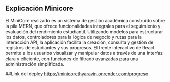 ## Explicación Minicore
El MiniCore realizado es un sistema de gestión académica construido sobre la pila MERN, que ofrece funcionalidades integrales para el seguimiento y evaluación del rendimiento estudiantil. Utilizando modelos para estructurar los datos, controladores para la lógica de negocio y rutas para la interacción API, la aplicación facilita la creación, consulta y gestión de registros de estudiantes y sus progresos. El frente interactivo de React permite a los usuarios visualizar y manipular datos a través de una interfaz clara y eficiente, con funciones de filtrado avanzadas para una administración simplificada.

##Link del deploy
https://minicorethyaravin.onrender.com/progreso

